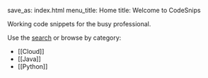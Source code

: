 save_as: index.html
menu_title: Home
title: Welcome to CodeSnips

Working code snippets for the busy professional.

Use the [search](/search/) or browse by category:

- [[Cloud]]
- [[Java]]
- [[Python]]
